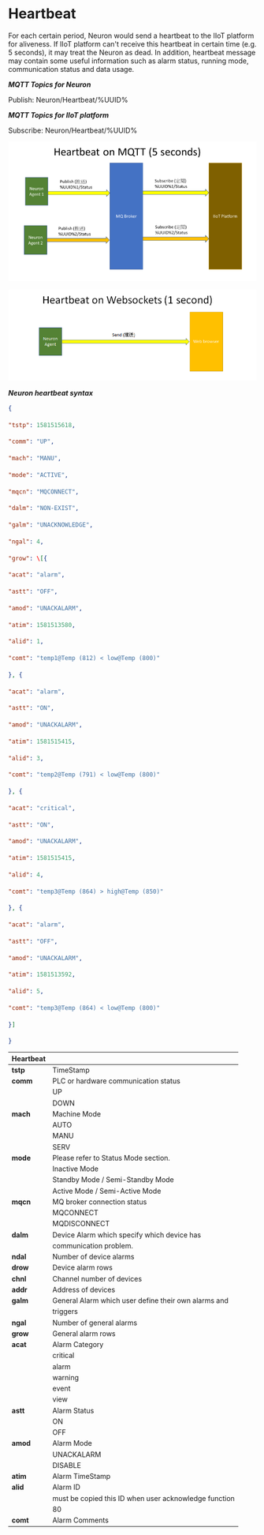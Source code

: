 # Heartbeat

For each certain period, Neuron would send a heartbeat to the IIoT
platform for aliveness. If IIoT platform can't receive this heartbeat in
certain time (e.g. 5 seconds), it may treat the Neuron as dead. In
addition, heartbeat message may contain some useful information such as
alarm status, running mode, communication status and data usage.

**_MQTT Topics for Neuron_**

Publish: Neuron/Heartbeat/%UUID%

**_MQTT Topics for IIoT platform_**

Subscribe: Neuron/Heartbeat/%UUID%

![](../assets/heartbeat-on-mqtt.png)

![](../assets/heartbeat-on-websockets.png)

**_Neuron heartbeat syntax_**

```json
{

"tstp": 1581515618,

"comm": "UP",

"mach": "MANU",

"mode": "ACTIVE",

"mqcn": "MQCONNECT",

"dalm": "NON-EXIST",

"galm": "UNACKNOWLEDGE",

"ngal": 4,

"grow": \[{

"acat": "alarm",

"astt": "OFF",

"amod": "UNACKALARM",

"atim": 1581513580,

"alid": 1,

"comt": "temp1@Temp (812) < low@Temp (800)"

}, {

"acat": "alarm",

"astt": "ON",

"amod": "UNACKALARM",

"atim": 1581515415,

"alid": 3,

"comt": "temp2@Temp (791) < low@Temp (800)"

}, {

"acat": "critical",

"astt": "ON",

"amod": "UNACKALARM",

"atim": 1581515415,

"alid": 4,

"comt": "temp3@Temp (864) > high@Temp (850)"

}, {

"acat": "alarm",

"astt": "OFF",

"amod": "UNACKALARM",

"atim": 1581513592,

"alid": 5,

"comt": "temp3@Temp (864) < low@Temp (800)"

}]

}
```

| Heartbeat |                                                       |
| --------- | ----------------------------------------------------- |
| **tstp**  | TimeStamp                                             |
| **comm**  | PLC or hardware communication status                  |
|           | UP                                                    |
|           | DOWN                                                  |
| **mach**  | Machine Mode                                          |
|           | AUTO                                                  |
|           | MANU                                                  |
|           | SERV                                                  |
| **mode**  | Please refer to Status Mode section.                  |
|           | Inactive Mode                                         |
|           | Standby Mode / Semi-Standby Mode                      |
|           | Active Mode / Semi-Active Mode                        |
| **mqcn**  | MQ broker connection status                           |
|           | MQCONNECT                                             |
|           | MQDISCONNECT                                          |
| **dalm**  | Device Alarm which specify which device has           |
|           | communication problem.                                |
| **ndal**  | Number of device alarms                               |
| **drow**  | Device alarm rows                                     |
| **chnl**  | Channel number of devices                             |
| **addr**  | Address of devices                                    |
| **galm**  | General Alarm which user define their own alarms and  |
|           | triggers                                              |
| **ngal**  | Number of general alarms                              |
| **grow**  | General alarm rows                                    |
| **acat**  | Alarm Category                                        |
|           | critical                                              |
|           | alarm                                                 |
|           | warning                                               |
|           | event                                                 |
|           | view                                                  |
| **astt**  | Alarm Status                                          |
|           | ON                                                    |
|           | OFF                                                   |
| **amod**  | Alarm Mode                                            |
|           | UNACKALARM                                            |
|           | DISABLE                                               |
| **atim**  | Alarm TimeStamp                                       |
| **alid**  | Alarm ID                                              |
|           | must be copied this ID when user acknowledge function |
|           | 80                                                    |
| **comt**  | Alarm Comments                                        |
